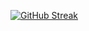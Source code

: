 [![GitHub Streak](http://github-readme-streak-stats.herokuapp.com?user=Manylovvv&theme=rising-sun&hide_border=%D0%9B%D0%9E%D0%96%D0%AC&border_radius=15&date_format=M%20j%5B%2C%20Y%5D)](https://git.io/streak-stats)

